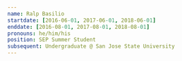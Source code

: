 ```yaml
---
name: Ralp Basilio
startdate: [2016-06-01, 2017-06-01, 2018-06-01]
enddate: [2016-08-01, 2017-08-01, 2018-08-01]
pronouns: he/him/his
position: SEP Summer Student
subsequent: Undergraduate @ San Jose State University
---
```

